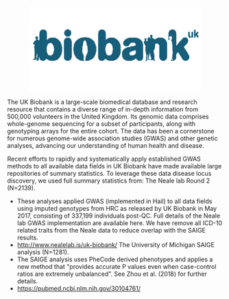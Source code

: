 <p align="center">
  <img width="400" height="200" src="../../../../assets/imgs/UK_biobank_logo.png">
</p>
<style>
  .md-typeset h1,
  .md-content__button {
    display: none;
  }
</style>

The UK Biobank is a large-scale biomedical database and research resource that contains a diverse range of in-depth information from 500,000 volunteers in the United Kingdom. Its genomic data comprises whole-genome sequencing for a subset of participants, along with genotyping arrays for the entire cohort. The data has been a cornerstone for numerous genome-wide association studies (GWAS) and other genetic analyses, advancing our understanding of human health and disease.

Recent efforts to rapidly and systematically apply established GWAS methods to all available data fields in UK Biobank have made available large repositories of summary statistics. To leverage these data disease locus discovery, we used full summary statistics from:
The Neale lab Round 2 (N=2139). 
- These analyses applied GWAS (implemented in Hail) to all data fields using imputed genotypes from HRC as released by UK Biobank in May 2017, consisting of 337,199 individuals post-QC. Full details of the Neale lab GWAS implementation are available here. We have remove all ICD-10 related traits from the Neale data to reduce overlap with the SAIGE results.
- http://www.nealelab.is/uk-biobank/ 
The University of Michigan SAIGE analysis (N=1281). 
- The SAIGE analysis uses PheCode derived phenotypes and applies a new method that "provides accurate P values even when case-control ratios are extremely unbalanced". See Zhou et al. (2018) for further details.
- https://pubmed.ncbi.nlm.nih.gov/30104761/ 
